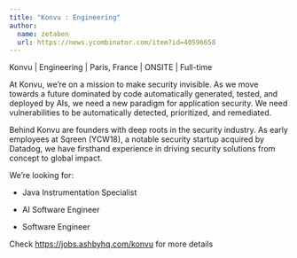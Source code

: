 ```yaml
---
title: "Konvu : Engineering"
author:
  name: zetaben
  url: https://news.ycombinator.com/item?id=40596658
---
```

Konvu | Engineering | Paris, France | ONSITE | Full-time

At Konvu, we’re on a mission to make security invisible. As we move towards a future dominated by code automatically generated, tested, and deployed by AIs, we need a new paradigm for application security. We need vulnerabilities to be automatically detected, prioritized, and remediated.

Behind Konvu are founders with deep roots in the security industry. As early employees at Sqreen (YCW18), a notable security startup acquired by Datadog, we have firsthand experience in driving security solutions from concept to global impact.

We’re looking for:

- Java Instrumentation Specialist

- AI Software Engineer

- Software Engineer

Check <a href="https:&#x2F;&#x2F;jobs.ashbyhq.com&#x2F;konvu">https:&#x2F;&#x2F;jobs.ashbyhq.com&#x2F;konvu</a> for more details
